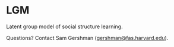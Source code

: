 LGM
====

Latent group model of social structure learning.

Questions? Contact Sam Gershman (gershman@fas.harvard.edu).